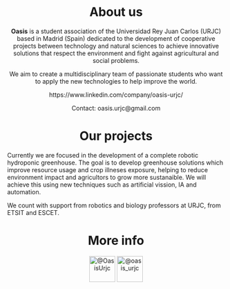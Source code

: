 <p align="center"> <a href="./LogoTemporal.png" alt="" /></a> </p>

<h1 align="center">About us</h1>

<p align="center"> 
<b>Oasis</b> is a student association of the Universidad Rey Juan Carlos (URJC) based in Madrid (Spain) dedicated to the development of cooperative projects between technology and natural sciences to achieve innovative solutions that respect the environment and fight against agricultural and social problems. 
</p>
<p align="center"> 
We aim to create a multidisciplinary team of passionate students who want to apply the new technologies to help improve the world. 
</p>
<p align="center"> 
https://www.linkedin.com/company/oasis-urjc/
</p>
<p align="center"> 
Contact: oasis.urjc@gmail.com
</p>

<h1 align="center">Our projects</h1>

Currently we are focused in the development of a complete robotic hydroponic greenhouse. The goal is to develop greenhouse solutions which improve resource usage and crop illneses exposure, helping to reduce environment impact and agricultors to grow more sustanaible. We will achieve this using new techniques such as artificial vission, IA and automation. 

We count with support from robotics and biology professors at URJC, from ETSIT and ESCET. 
<h1 align="center">More info</h1>

<p align="center"> 
<a href="https://twitter.com/OasisUrjc" target="blank"><img align="center" src="https://raw.githubusercontent.com/rahuldkjain/github-profile-readme-generator/master/src/images/icons/Social/twitter.svg" alt="@OasisUrjc" height="60" width="60" /></a> 
<a href="https://www.instagram.com/oasis_urjc/" target="blank"><img align="center" src="https://raw.githubusercontent.com/rahuldkjain/github-profile-readme-generator/master/src/images/icons/Social/instagram.svg" alt="@oasis_urjc" height="60" width="60" /></a>
</p>
